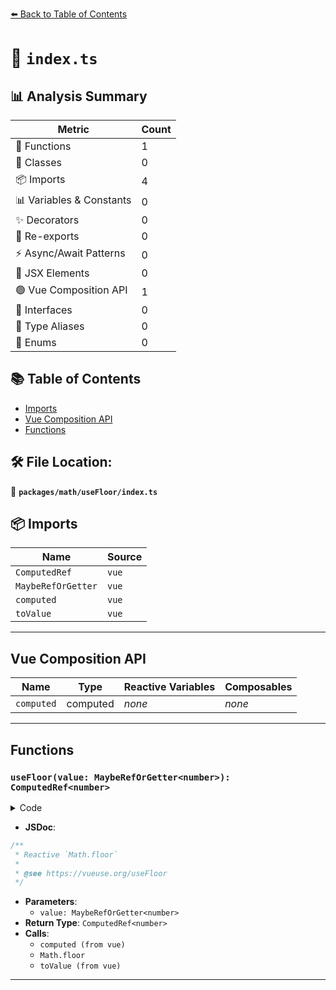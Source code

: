 [⬅️ Back to Table of Contents](../../../index.md)

# 📄 `index.ts`

## 📊 Analysis Summary

| Metric | Count |
|--------|-------|
| 🔧 Functions | 1 |
| 🧱 Classes | 0 |
| 📦 Imports | 4 |
| 📊 Variables & Constants | 0 |
| ✨ Decorators | 0 |
| 🔄 Re-exports | 0 |
| ⚡ Async/Await Patterns | 0 |
| 💠 JSX Elements | 0 |
| 🟢 Vue Composition API | 1 |
| 📐 Interfaces | 0 |
| 📑 Type Aliases | 0 |
| 🎯 Enums | 0 |

## 📚 Table of Contents

- [Imports](#imports)
- [Vue Composition API](#vue-composition-api)
- [Functions](#functions)

## 🛠️ File Location:
📂 **`packages/math/useFloor/index.ts`**

## 📦 Imports

| Name | Source |
|------|--------|
| `ComputedRef` | `vue` |
| `MaybeRefOrGetter` | `vue` |
| `computed` | `vue` |
| `toValue` | `vue` |


---

## Vue Composition API

| Name | Type | Reactive Variables | Composables |
|------|------|-------------------|-------------|
| `computed` | computed | *none* | *none* |


---

## Functions

### `useFloor(value: MaybeRefOrGetter<number>): ComputedRef<number>`

<details><summary>Code</summary>

```ts
export function useFloor(value: MaybeRefOrGetter<number>): ComputedRef<number> {
  return computed<number>(() => Math.floor(toValue(value)))
}
```
</details>

- **JSDoc**:
```ts
/**
 * Reactive `Math.floor`
 *
 * @see https://vueuse.org/useFloor
 */
```

- **Parameters**:
  - `value: MaybeRefOrGetter<number>`
- **Return Type**: `ComputedRef<number>`
- **Calls**:
  - `computed (from vue)`
  - `Math.floor`
  - `toValue (from vue)`

---